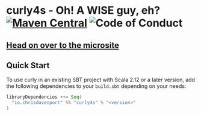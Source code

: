 # curly4s - Oh! A WISE guy, eh? [![Maven Central](https://maven-badges.herokuapp.com/maven-central/io.chrisdavenport/curly4s_2.13/badge.svg)](https://maven-badges.herokuapp.com/maven-central/io.chrisdavenport/curly4s_2.13) ![Code of Conduct](https://img.shields.io/badge/Code%20of%20Conduct-Scala-blue.svg)

## [Head on over to the microsite](https://ChristopherDavenport.github.io/curly)

## Quick Start

To use curly in an existing SBT project with Scala 2.12 or a later version, add the following dependencies to your
`build.sbt` depending on your needs:

```scala
libraryDependencies ++= Seq(
  "io.chrisdavenport" %% "curly4s" % "<version>"
)
```
